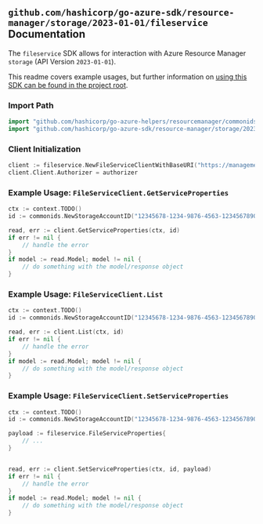 
## `github.com/hashicorp/go-azure-sdk/resource-manager/storage/2023-01-01/fileservice` Documentation

The `fileservice` SDK allows for interaction with Azure Resource Manager `storage` (API Version `2023-01-01`).

This readme covers example usages, but further information on [using this SDK can be found in the project root](https://github.com/hashicorp/go-azure-sdk/tree/main/docs).

### Import Path

```go
import "github.com/hashicorp/go-azure-helpers/resourcemanager/commonids"
import "github.com/hashicorp/go-azure-sdk/resource-manager/storage/2023-01-01/fileservice"
```


### Client Initialization

```go
client := fileservice.NewFileServiceClientWithBaseURI("https://management.azure.com")
client.Client.Authorizer = authorizer
```


### Example Usage: `FileServiceClient.GetServiceProperties`

```go
ctx := context.TODO()
id := commonids.NewStorageAccountID("12345678-1234-9876-4563-123456789012", "example-resource-group", "storageAccountName")

read, err := client.GetServiceProperties(ctx, id)
if err != nil {
	// handle the error
}
if model := read.Model; model != nil {
	// do something with the model/response object
}
```


### Example Usage: `FileServiceClient.List`

```go
ctx := context.TODO()
id := commonids.NewStorageAccountID("12345678-1234-9876-4563-123456789012", "example-resource-group", "storageAccountName")

read, err := client.List(ctx, id)
if err != nil {
	// handle the error
}
if model := read.Model; model != nil {
	// do something with the model/response object
}
```


### Example Usage: `FileServiceClient.SetServiceProperties`

```go
ctx := context.TODO()
id := commonids.NewStorageAccountID("12345678-1234-9876-4563-123456789012", "example-resource-group", "storageAccountName")

payload := fileservice.FileServiceProperties{
	// ...
}


read, err := client.SetServiceProperties(ctx, id, payload)
if err != nil {
	// handle the error
}
if model := read.Model; model != nil {
	// do something with the model/response object
}
```
